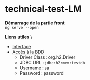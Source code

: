 # technical-test-LM

**Démarrage de la partie front** \
`ng serve --open` 

**Liens utiles** \
- [Interface](http://localhost:4200)
- [Accès à la BDD](http://localhost:8080/h2-console)
  - Driver Class : org.h2.Driver 
  - JDBC URL : ``jdbc:h2:mem:testdb``
  - Username : sa
  - Password : password